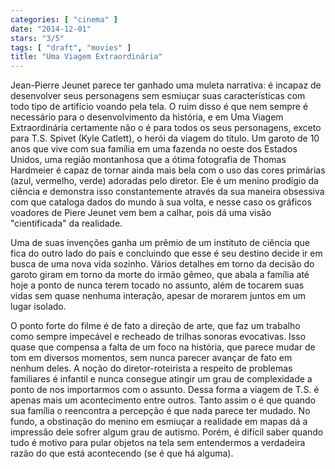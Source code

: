 ```yaml
---
categories: [ "cinema" ]
date: "2014-12-01"
stars: "3/5"
tags: [ "draft", "movies" ]
title: "Uma Viagem Extraordinária"
---
```

Jean-Pierre Jeunet parece ter ganhado uma muleta narrativa: é incapaz de desenvolver seus personagens sem esmiuçar suas características com todo tipo de artifício voando pela tela. O ruim disso é que nem sempre é necessário para o desenvolvimento da história, e em Uma Viagem Extraordinária certamente não o é para todos os seus personagens, exceto para T.S. Spivet (Kyle Catlett), o herói da viagem do título. Um garoto de 10 anos que vive com sua família em uma fazenda no oeste dos Estados Unidos, uma região montanhosa que a ótima fotografia de Thomas Hardmeier é capaz de tornar ainda mais bela com o uso das cores primárias (azul, vermelho, verde) adoradas pelo diretor. Ele é um menino prodígio da ciência e demonstra isso constantemente através da sua maneira obsessiva com que cataloga dados do mundo à sua volta, e nesse caso os gráficos voadores de Piere Jeunet vem bem a calhar, pois dá uma visão "cientificada" da realidade.

Uma de suas invenções ganha um prêmio de um instituto de ciência que fica do outro lado do país e concluindo que esse é seu destino decide ir em busca de uma nova vida sozinho. Vários detalhes em torno da decisão do garoto giram em torno da morte do irmão gêmeo, que abala a família até hoje a ponto de nunca terem tocado no assunto, além de tocarem suas vidas sem quase nenhuma interação, apesar de morarem juntos em um lugar isolado.

O ponto forte do filme é de fato a direção de arte, que faz um trabalho como sempre impecável e recheado de trilhas sonoras evocativas. Isso quase que compensa a falta de um foco na história, que parece mudar de tom em diversos momentos, sem nunca parecer avançar de fato em nenhum deles. A noção do diretor-roteirista a respeito de problemas familiares é infantil e nunca consegue atingir um grau de complexidade a ponto de nos importarmos com o assunto. Dessa forma a viagem de T.S. é apenas mais um acontecimento entre outros. Tanto assim o é que quando sua família o reencontra a percepção é que nada parece ter mudado. No fundo, a obstinação do menino em esmiuçar a realidade em mapas dá a impressão dele sofrer algum grau de autismo. Porém, é difícil saber quando tudo é motivo para pular objetos na tela sem entendermos a verdadeira razão do que está acontecendo (se é que há alguma).
